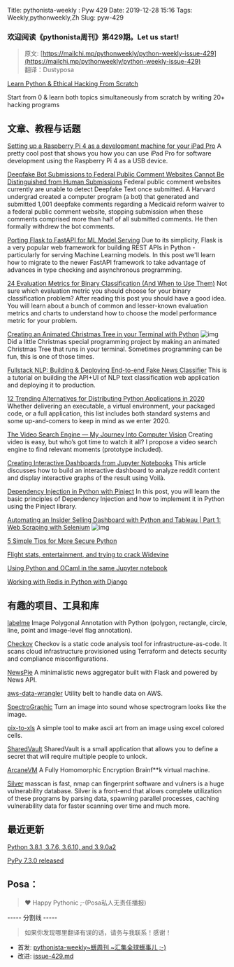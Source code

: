 Title: pythonista-weekly : Pyw 429
Date: 2019-12-28 15:16
Tags: Weekly,pythonweekly,Zh 
Slug: pyw-429

### 欢迎阅读《pythonista周刊》第429期。Let us start!


>原文: [https://mailchi.mp/pythonweekly/python-weekly-issue-429](https://mailchi.mp/pythonweekly/python-weekly-issue-429)  
>翻译：Dustyposa

[Learn Python & Ethical Hacking From Scratch](https://click.linksynergy.com/link?id=x9UsEHf2tls&offerid=507388.1527300&type=2&murl=https%3A%2F%2Fwww.udemy.com%2Fcourse%2Flearn-python-and-ethical-hacking-from-scratch%2F)

Start from 0 & learn both topics simultaneously from scratch by writing 20+ hacking programs




## 文章、教程与话题
[Setting up a Raspberry Pi 4 as a development machine for your iPad Pro](https://sausheong.github.io/posts/pi4-dev-ipadpro/)
A pretty cool post that shows you how you can use iPad Pro for software development using the Raspberry Pi 4 as a USB device.

[Deepfake Bot Submissions to Federal Public Comment Websites Cannot Be Distinguished from Human Submissions](https://techscience.org/a/2019121801/)
Federal public comment websites currently are unable to detect Deepfake Text once submitted. A Harvard undergrad created a computer program (a bot) that generated and submitted 1,001 deepfake comments regarding a Medicaid reform waiver to a federal public comment website, stopping submission when these comments comprised more than half of all submitted comments. He then formally withdrew the bot comments.

[Porting Flask to FastAPI for ML Model Serving](https://www.pluralsight.com/tech-blog/porting-flask-to-fastapi-for-ml-model-serving/)
Due to its simplicity, Flask is a very popular web framework for building REST APIs in Python - particularly for serving Machine Learning models. In this post we'll learn how to migrate to the newer FastAPI framework to take advantage of advances in type checking and asynchronous programming.

[24 Evaluation Metrics for Binary Classification (And When to Use Them)](https://neptune.ml/blog/evaluation-metrics-binary-classification)
Not sure which evaluation metric you should choose for your binary classification problem? After reading this post you should have a good idea. You will learn about a bunch of common and lesser-known evaluation metrics and charts to understand how to choose the model performance metric for your problem.

[Creating an Animated Christmas Tree in your Terminal with Python](https://www.youtube.com/watch?v=lbbNoCFSBV4) ![img](https://gallery.mailchimp.com/e2e180baf855ac797ef407fc7/images/8def3887-e9e9-4a48-95e0-74045a6a23fc.png)
Did a little Christmas special programming project by making an animated Christmas Tree that runs in your terminal. Sometimes programming can be fun, this is one of those times.

[Fullstack NLP: Building & Deploying End-to-end Fake News Classifier](https://hatem-hassan.com/blog/fullstack-nlp-building-and-deploying-end-to-end-fake-news-classifier)
This is a tutorial on building the API+UI of NLP text classification web application and deploying it to production.

[12 Trending Alternatives for Distributing Python Applications in 2020](https://tryexceptpass.org/article/distributing-python-applications/)
Whether delivering an executable, a virtual environment, your packaged code, or a full application, this list includes both standard systems and some up-and-comers to keep in mind as we enter 2020.

[The Video Search Engine — My Journey Into Computer Vision](https://t.co/HrDzllWYtJ)
Creating video is easy, but who’s got time to watch it all? I propose a video search engine to find relevant moments (prototype included).

[Creating Interactive Dashboards from Jupyter Notebooks](https://pbpython.com/interactive-dashboards.html)
This article discusses how to build an interactive dashboard to analyze reddit content and display interactive graphs of the result using Voilà.

[Dependency Injection in Python with Pinject](https://blog.pepy.tech/python/patterns/2019/12/21/dependency-injection-with-pinject.html)
In this post, you will learn the basic principles of Dependency Injection and how to implement it in Python using the Pinject library.

[Automating an Insider Selling Dashboard with Python and Tableau | Part 1: Web Scraping with Selenium](https://www.youtube.com/watch?v=KVZjGFJcUic) ![img](https://gallery.mailchimp.com/e2e180baf855ac797ef407fc7/images/8def3887-e9e9-4a48-95e0-74045a6a23fc.png)

[5 Simple Tips for More Secure Python](https://t.co/XZsRmvaFOw)

[Flight stats, entertainment, and trying to crack Widevine](https://blog.jonlu.ca/posts/aa-tracker)

[Using Python and OCaml in the same Jupyter notebook](https://blog.janestreet.com/using-python-and-ocaml-in-the-same-jupyter-notebook/)

[Working with Redis in Python with Django](https://stackabuse.com/working-with-redis-in-python-with-django/)

## 有趣的项目、工具和库

[labelme](https://github.com/wkentaro/labelme)
Image Polygonal Annotation with Python (polygon, rectangle, circle, line, point and image-level flag annotation).

[Checkov](https://github.com/bridgecrewio/checkov)
Checkov is a static code analysis tool for infrastructure-as-code. It scans cloud infrastructure provisioned using Terraform and detects security and compliance misconfigurations.

[NewsPie](https://github.com/skamieniarz/newspie)
A minimalistic news aggregator built with Flask and powered by News API.

[aws-data-wrangler](https://github.com/awslabs/aws-data-wrangler)
Utility belt to handle data on AWS.

[SpectroGraphic](https://github.com/LeviBorodenko/spectrographic)
Turn an image into sound whose spectrogram looks like the image.

[pix-to-xls](https://github.com/joelibaceta/pix-to-xls) 
A simple tool to make ascii art from an image using excel colored cells.

[SharedVault](https://github.com/nanassito/SharedVault)
SharedVault is a small application that allows you to define a secret that will require multiple people to unlock.

[ArcaneVM](https://github.com/f-prime/arcanevm)
A Fully Homomorphic Encryption Brainf**k virtual machine.

[Silver](https://github.com/s0md3v/Silver) 
masscan is fast, nmap can fingerprint software and vulners is a huge vulnerability database. Silver is a front-end that allows complete utilization of these programs by parsing data, spawning parallel processes, caching vulnerability data for faster scanning over time and much more.

## 最近更新

[Python 3.8.1, 3.7.6, 3.6.10, and 3.9.0a2](https://blog.python.org/2019/12/python-381-376-3610-and-390a2-are-now.html)

[PyPy 7.3.0 released](https://morepypy.blogspot.com/2019/12/pypy-730-released.html)

## Posa：
> ❤️ Happy Pythonic ;-(Posa私人无责任播报)  





----- 分割线 -----

> 如果你发现哪里翻译有误的话，请务与我联系！感谢！
>




- 首发: [pythonista-weekly~蠎周刊 ~汇集全球蠎事儿 ;-)](http://weekly.pychina.org/python-weekly/pyw-429.html)
- 改进: [issue-429.md](https://github.com/PyChina/weekly/blob/master/content/python-weekly/issue#429.md)


